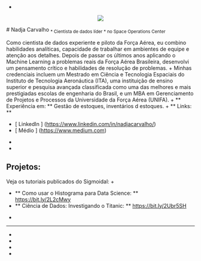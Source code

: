 +
<p align = "center">
  <img src =https://github.com/carlosfab/template_portfolio/blob/master/banner.png>
</p>
#  Nadja Carvalho
<sub> * Cientista de dados líder * no Space Operations Center </sub>

Como cientista de dados experiente e piloto da Força Aérea, eu combino habilidades analíticas, capacidade de trabalhar em ambientes de equipe e atenção aos detalhes. Depois de passar os últimos anos aplicando o Machine Learning a problemas reais da Força Aérea Brasileira, desenvolvi um pensamento crítico e habilidades de resolução de problemas.
+
Minhas credenciais incluem um Mestrado em Ciência e Tecnologia Espaciais do Instituto de Tecnologia Aeronáutica (ITA), uma instituição de ensino superior e pesquisa avançada classificada como uma das melhores e mais prestigiadas escolas de engenharia do Brasil, e um MBA em Gerenciamento de Projetos e Processos da Universidade da Força Aérea (UNIFA).
+
** Experiência em: ** Gestão de estoques, inventários d estoques.
+
** Links: **
* [ LinkedIn ] (https://www.linkedin.com/in/nadjacarvalho/)
* [ Médio ] (https://www.medium.com)
+
+
##  Projetos:
Veja os tutoriais publicados do Sigmoidal:
+
*  ** Como usar o Histograma para Data Science: ** https://bit.ly/2L2cMwy
*  ** Ciência de Dados: Investigando o Titanic: ** https://bit.ly/2Ubr5SH
+
---
+
+
+
+
